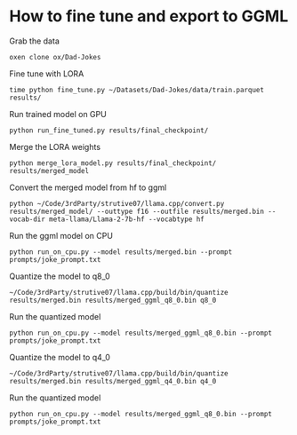# How to fine tune and export to GGML

Grab the data

```
oxen clone ox/Dad-Jokes
```

Fine tune with LORA

```
time python fine_tune.py ~/Datasets/Dad-Jokes/data/train.parquet results/
```

Run trained model on GPU

```
python run_fine_tuned.py results/final_checkpoint/
```

Merge the LORA weights

```
python merge_lora_model.py results/final_checkpoint/ results/merged_model
```

Convert the merged model from hf to ggml

```
python ~/Code/3rdParty/strutive07/llama.cpp/convert.py results/merged_model/ --outtype f16 --outfile results/merged.bin --vocab-dir meta-llama/Llama-2-7b-hf --vocabtype hf
```

Run the ggml model on CPU

```
python run_on_cpu.py --model results/merged.bin --prompt prompts/joke_prompt.txt
```

Quantize the model to q8_0

```
~/Code/3rdParty/strutive07/llama.cpp/build/bin/quantize results/merged.bin results/merged_ggml_q8_0.bin q8_0
```

Run the quantized model

```
python run_on_cpu.py --model results/merged_ggml_q8_0.bin --prompt prompts/joke_prompt.txt
```

Quantize the model to q4_0

```
~/Code/3rdParty/strutive07/llama.cpp/build/bin/quantize results/merged.bin results/merged_ggml_q4_0.bin q4_0
```

Run the quantized model

```
python run_on_cpu.py --model results/merged_ggml_q8_0.bin --prompt prompts/joke_prompt.txt
```